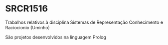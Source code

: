 # SRCR1516

Trabalhos relativos à disciplina Sistemas de Representação Conhecimento e Raciocionio (Uminho)

São projetos desenvolvidos na linguagem Prolog 
